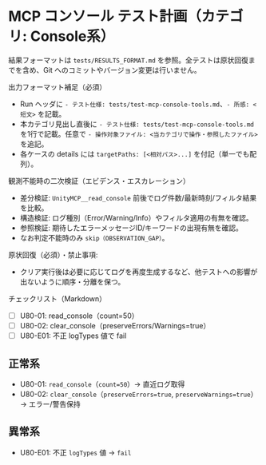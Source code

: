 # MCP コンソール テスト計画（カテゴリ: Console系）

結果フォーマットは `tests/RESULTS_FORMAT.md` を参照。全テストは原状回復までを含め、Git へのコミットやバージョン変更は行いません。

出力フォーマット補足（必須）
- Run ヘッダに `- テスト仕様: tests/test-mcp-console-tools.md`、`- 所感: <短文>` を記載。
- 本カテゴリ見出し直後に `- テスト仕様: tests/test-mcp-console-tools.md` を1行で記載。任意で `- 操作対象ファイル: <当カテゴリで操作・参照したファイル>` を追記。
- 各ケースの details には `targetPaths: [<相対パス>...]` を付記（単一でも配列）。

観測不能時の二次検証（エビデンス・エスカレーション）
- 差分検証: `UnityMCP__read_console` 前後でログ件数/最新時刻/フィルタ結果を比較。
- 構造検証: ログ種別（Error/Warning/Info）やフィルタ適用の有無を確認。
- 参照検証: 期待したエラーメッセージID/キーワードの出現有無を確認。
- なお判定不能時のみ `skip（OBSERVATION_GAP）`。

原状回復（必須）・禁止事項:
- クリア実行後は必要に応じてログを再度生成するなど、他テストへの影響が出ないように順序・分離を保つ。

チェックリスト（Markdown）
- [ ] U80-01: read_console（count=50）
- [ ] U80-02: clear_console（preserveErrors/Warnings=true）
- [ ] U80-E01: 不正 logTypes 値で fail

## 正常系

- U80-01: `read_console`（`count=50`）→ 直近ログ取得
- U80-02: `clear_console`（`preserveErrors=true`, `preserveWarnings=true`）→ エラー/警告保持

## 異常系

- U80-E01: 不正 `logTypes` 値 → `fail`
